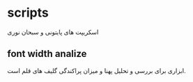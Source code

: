 # scripts
اسکریپت های پایتونی و سبحان نوری 

## font width analize
ابزاری برای بررسی و تحلیل پهنا و میزان پراکندگی گلیف های قلم است.

